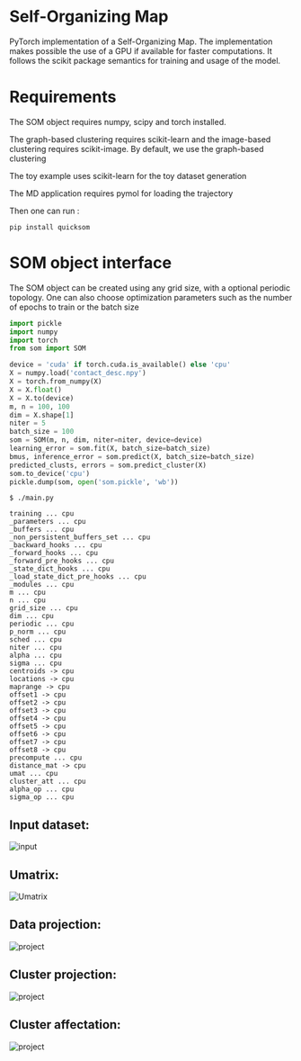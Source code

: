 # Self-Organizing Map
PyTorch implementation of a Self-Organizing Map.
The implementation makes possible the use of a GPU if available for faster computations.
It follows the scikit package semantics for training and usage of the model.

# Requirements
The SOM object requires numpy, scipy and torch installed.

The graph-based clustering requires scikit-learn and the image-based clustering requires scikit-image. By default,
we use the graph-based clustering

The toy example uses scikit-learn for the toy dataset generation

The MD application requires pymol for loading the trajectory

Then one can run :
```
pip install quicksom
```
# SOM object interface
The SOM object can be created using any grid size, with a optional periodic topology.
One can also choose optimization parameters such as the number of epochs to train or the batch size
```python
import pickle
import numpy
import torch
from som import SOM

device = 'cuda' if torch.cuda.is_available() else 'cpu'
X = numpy.load('contact_desc.npy')
X = torch.from_numpy(X)
X = X.float()
X = X.to(device)
m, n = 100, 100
dim = X.shape[1]
niter = 5
batch_size = 100
som = SOM(m, n, dim, niter=niter, device=device)
learning_error = som.fit(X, batch_size=batch_size)
bmus, inference_error = som.predict(X, batch_size=batch_size)
predicted_clusts, errors = som.predict_cluster(X)
som.to_device('cpu')
pickle.dump(som, open('som.pickle', 'wb'))
```
```
$ ./main.py

training ... cpu
_parameters ... cpu
_buffers ... cpu
_non_persistent_buffers_set ... cpu
_backward_hooks ... cpu
_forward_hooks ... cpu
_forward_pre_hooks ... cpu
_state_dict_hooks ... cpu
_load_state_dict_pre_hooks ... cpu
_modules ... cpu
m ... cpu
n ... cpu
grid_size ... cpu
dim ... cpu
periodic ... cpu
p_norm ... cpu
sched ... cpu
niter ... cpu
alpha ... cpu
sigma ... cpu
centroids -> cpu
locations -> cpu
maprange -> cpu
offset1 -> cpu
offset2 -> cpu
offset3 -> cpu
offset4 -> cpu
offset5 -> cpu
offset6 -> cpu
offset7 -> cpu
offset8 -> cpu
precompute ... cpu
distance_mat -> cpu
umat ... cpu
cluster_att ... cpu
alpha_op ... cpu
sigma_op ... cpu
```
## Input dataset:
![input](https://raw.githubusercontent.com/bougui505/quicksom/master/figures/moons.png)
## Umatrix:
![Umatrix](https://raw.githubusercontent.com/bougui505/quicksom/master/figures/umat.png)
## Data projection:
![project](https://raw.githubusercontent.com/bougui505/quicksom/master/figures/project.png)
## Cluster projection:
![project](https://raw.githubusercontent.com/bougui505/quicksom/master/figures/project_clusts.png)
## Cluster affectation:
![project](https://raw.githubusercontent.com/bougui505/quicksom/master/figures/clusts.png)
